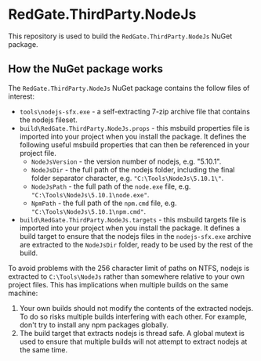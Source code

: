 # RedGate.ThirdParty.NodeJs

This repository is used to build the `RedGate.ThirdParty.NodeJs` NuGet package.

## How the NuGet package works

The `RedGate.ThirdParty.NodeJs` NuGet package contains the follow files of interest:

- `tools\nodejs-sfx.exe` - a self-extracting 7-zip archive file that contains the nodejs fileset.
- `build\RedGate.ThirdParty.NodeJs.props` - this msbuild properties file is imported into your project when you install the package. It defines the following useful msbuild properties that can then be referenced in your project file.
  - `NodeJsVersion` - the version number of nodejs, e.g. "5.10.1".
  - `NodeJsDir` - the full path of the nodejs folder, including the final folder separator character, e.g. `"C:\Tools\NodeJs\5.10.1\"`.
  - `NodeJsPath` - the full path of the `node.exe` file, e.g. `"C:\Tools\NodeJs\5.10.1\node.exe"`.
  - `NpmPath` - the full path of the `npm.cmd` file, e.g. `"C:\Tools\NodeJs\5.10.1\npm.cmd"`.
 - `build\RedGate.ThirdParty.NodeJs.targets` - this msbuild targets file is imported into your project when you install the package. It defines a build target to ensure that the nodejs files in the `nodejs-sfx.exe` archive are extracted to the `NodeJsDir` folder, ready to be used by the rest of the build.
 
To avoid problems with the 256 character limit of paths on NTFS, nodejs is extracted to `C:\Tools\NodeJs` rather than somewhere relative to your own project files. This has implications when multiple builds on the same machine:

1. Your own builds should not modify the contents of the extracted nodejs. To do so risks multiple builds interfering with each other. For example, don't try to install any npm packages globally.
2. The build target that extracts nodejs is thread safe. A global mutext is used to ensure that multiple builds will not attempt to extract nodejs at the same time.
          